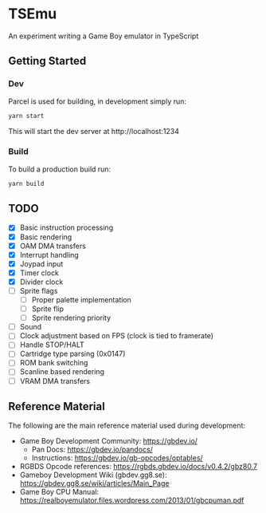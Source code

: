 # TSEmu
An experiment writing a Game Boy emulator in TypeScript


## Getting Started

### Dev
Parcel is used for building, in development simply run:
```bash
yarn start
```
This will start the dev server at http://localhost:1234

### Build
To build a production build run:
```bash
yarn build
```

## TODO
- [x] Basic instruction processing
- [x] Basic rendering
- [x] OAM DMA transfers
- [x] Interrupt handling
- [x] Joypad input
- [x] Timer clock
- [x] Divider clock
- [ ] Sprite flags
  - [ ] Proper palette implementation
  - [ ] Sprite flip
  - [ ] Sprite rendering priority
- [ ] Sound
- [ ] Clock adjustment based on FPS (clock is tied to framerate)
- [ ] Handle STOP/HALT
- [ ] Cartridge type parsing (0x0147)
- [ ] ROM bank switching
- [ ] Scanline based rendering
- [ ] VRAM DMA transfers

## Reference Material
The following are the main reference material used during development:
- Game Boy Development Community: https://gbdev.io/
  - Pan Docs: https://gbdev.io/pandocs/
  - Instructions: https://gbdev.io/gb-opcodes/optables/
- RGBDS Opcode references: https://rgbds.gbdev.io/docs/v0.4.2/gbz80.7
- Gameboy Development Wiki (gbdev.gg8.se): https://gbdev.gg8.se/wiki/articles/Main_Page
- Game Boy CPU Manual: https://realboyemulator.files.wordpress.com/2013/01/gbcpuman.pdf
